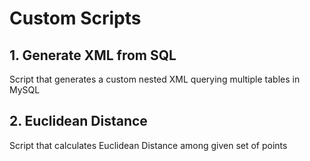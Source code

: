 # Custom Scripts

## 1. Generate XML from SQL
Script that generates a custom nested XML querying multiple tables in MySQL


## 2. Euclidean Distance
Script that calculates Euclidean Distance among given set of points